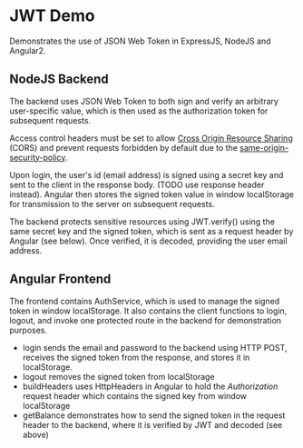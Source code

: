 # JWT Demo
Demonstrates the use of JSON Web Token in ExpressJS, NodeJS and Angular2.

## NodeJS Backend
The backend uses JSON Web Token to both sign and verify an arbitrary user-specific value, which is then used as the authorization token for subsequent requests.

Access control headers must be set to allow [Cross Origin Resource Sharing](https://en.wikipedia.org/wiki/Cross-origin_resource_sharing) (CORS) and prevent requests forbidden by default due to the [same-origin-security-policy](https://en.wikipedia.org/wiki/Same-origin_policy).

Upon login, the user's id (email address) is signed using a secret key and sent to the client in the response body. (TODO use response header instead). Angular then stores the signed token value in window localStorage for transmission to the server on subsequent requests.

The backend protects sensitive resources using JWT.verify() using the same secret key and the signed token, which is sent as a request header by Angular (see below). Once verified, it is decoded, providing the user email address.

## Angular Frontend
The frontend contains AuthService, which is used to manage the signed token in window localStorage. It also contains the client functions to login, logout, and invoke one protected route in the backend for demonstration purposes.
* login sends the email and password to the backend using HTTP POST, receives the signed token from the response, and stores it in localStorage.
* logout removes the signed token from localStorage
* buildHeaders uses HttpHeaders in Angular to hold the _Authorization_ request header which contains the signed key from window localStorage
* getBalance demonstrates how to send the signed token in the request header to the backend, where it is verified by JWT and decoded (see above)
